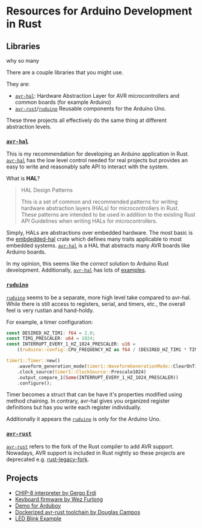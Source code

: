 # Resources for Arduino Development in Rust

## Libraries

why so many

There are a couple libraries that you might use.

They are:

- [`avr-hal`]: Hardware Abstraction Layer for AVR microcontrollers and common boards (for example Arduino)
- [`avr-rust`]/[`ruduino`] Reusable components for the Arduino Uno.

These three projects all effectively do the same thing at different abstraction levels.

### [`avr-hal`]

This is my recommendation for developing an Arduino application in Rust. [`avr-hal`] has the low level control needed for real projects but provides an easy to write and reasonably safe API to interact with the system.

What is **HAL**?

> HAL Design Patterns
>
> This is a set of common and recommended patterns for writing hardware abstraction layers (HALs) for microcontrollers in Rust. These patterns are intended to be used in addition to the existing Rust API Guidelines when writing HALs for microcontrollers.

Simply, HALs are abstractions over embedded hardware. The most basic is the [embdedded-hal](https://github.com/rust-embedded/embedded-hal) crate which defines many traits applicable to most embedded systems. [`avr-hal`] is a HAL that abstracts many AVR boards like Arduino boards.

In my opinion, this seems like the *correct* solution to Arduino Rust development. Additionally, [`avr-hal`] has lots of [examples](https://github.com/Rahix/avr-hal/tree/main/examples).

### [`ruduino`]

[`ruduino`] seems to be a separate, more high level take compared to avr-hal. While there is still access to registers, serial, and timers, etc., the overall feel is very rustian and hand-holdy.

For example, a timer configuration:

```rust
const DESIRED_HZ_TIM1: f64 = 2.0;
const TIM1_PRESCALER: u64 = 1024;
const INTERRUPT_EVERY_1_HZ_1024_PRESCALER: u16 =
    ((ruduino::config::CPU_FREQUENCY_HZ as f64 / (DESIRED_HZ_TIM1 * TIM1_PRESCALER as f64)) as u64 - 1) as u16;

timer1::Timer::new()
    .waveform_generation_mode(timer1::WaveformGenerationMode::ClearOnTimerMatchOutputCompare)
    .clock_source(timer1::ClockSource::Prescale1024)
    .output_compare_1(Some(INTERRUPT_EVERY_1_HZ_1024_PRESCALER))
    .configure();
```

Timer becomes a struct that can be have it's properties modified using method chaining. In contrary, avr-hal gives you organized register definitions but has you write each register individually.

Additionally it appears the [`ruduino`] is only for the Arduino Uno.

### [`avr-rust`]

[`avr-rust`] refers to the fork of the Rust compiler to add AVR support. Nowadays, AVR support is included in Rust nightly so these projects are deprecated e.g. [rust-legacy-fork](https://github.com/avr-rust/rust-legacy-fork).

## Projects

- [CHIP-8 interpreter by Gergo Erdi](https://github.com/gergoerdi/rust-avr-chip8-avr)
- [Keyboard firmware by Wez Furlong](https://github.com/wez/flutterby-rs)
- [Demo for Arduboy](https://github.com/simon-i1-h/arduboy-hello-rs)
- [Dockerized avr-rust toolchain by Douglas Campos](https://github.com/qmx/docker-avr-rust)
- [LED Blink Example](https://github.com/avr-rust/blink/)

[`avr-hal`]: https://github.com/Rahix/avr-hal/tree/main
[`avr-rust`]: https://github.com/avr-rust
[`ruduino`]: https://github.com/avr-rust/ruduino
